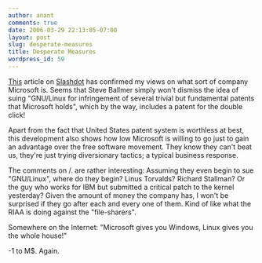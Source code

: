 ```yaml
---
author: anant
comments: true
date: 2006-03-29 22:13:05-07:00
layout: post
slug: desperate-measures
title: Desperate Measures
wordpress_id: 59
---
```


[This](http://linux.slashdot.org/linux/06/03/27/1826219.shtml) article on
[Slashdot](http://www.slashdot.org/) has confirmed my views on what sort of
company Microsoft is. Seems that Steve Ballmer simply won't dismiss the idea
of suing "GNU/Linux for infringement of several trivial but fundamental
patents that Microsoft holds", which by the way, includes a patent for the
double click!

Apart from the fact that United States patent system is worthless at best,
this development also shows how low Microsoft is willing to go just to gain
an advantage over the free software movement. They know they can't beat us,
they're just trying diversionary tactics; a typical business response.

The comments on /. are rather interesting: Assuming they even begin to sue
"GNU/Linux", where do they begin? Linus Torvalds? Richard Stallman? Or the
guy who works for IBM but submitted a critical patch to the kernel yesterday?
Given the amount of money the company has, I won't be surprised if they go
after each and every one of them. Kind of like what the RIAA is doing against
the "file-sharers".

Somewhere on the Internet: "Microsoft gives you Windows, Linux gives you the
whole house!"

-1 to M$. Again.
